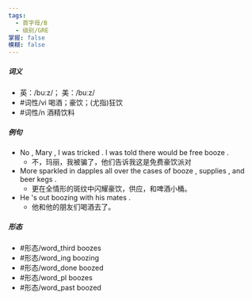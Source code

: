 ```yaml
---
tags:
  - 首字母/B
  - 级别/GRE
掌握: false
模糊: false
---
```

##### 词义
- 英：/buːz/； 美：/buːz/
- #词性/vi  喝酒；豪饮；(尤指)狂饮
- #词性/n  酒精饮料
##### 例句
- No , Mary , I was tricked . I was told there would be free booze .
	- 不，玛丽，我被骗了，他们告诉我这是免费豪饮派对
- More sparkled in dapples all over the cases of booze , supplies , and beer kegs .
	- 更在全情形的斑纹中闪耀豪饮，供应，和啤酒小桶。
- He 's out boozing with his mates .
	- 他和他的朋友们喝酒去了。
##### 形态
- #形态/word_third boozes
- #形态/word_ing boozing
- #形态/word_done boozed
- #形态/word_pl boozes
- #形态/word_past boozed
